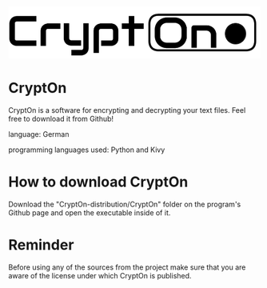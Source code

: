 ![Image](https://github.com/isabellaka/CryptOn/blob/main/CryptOn-distribution/CryptOn/Logo_original.png?raw=true)

# CryptOn
CryptOn is a software for encrypting and decrypting your text files. Feel free to download it from Github!

language: German

programming languages used: Python and Kivy

# How to download CryptOn
Download the "CryptOn-distribution/CryptOn" folder on the program's Github page and open the executable inside of it.

# Reminder
Before using any of the sources from the project make sure that you are aware of the license under which CryptOn is published.
